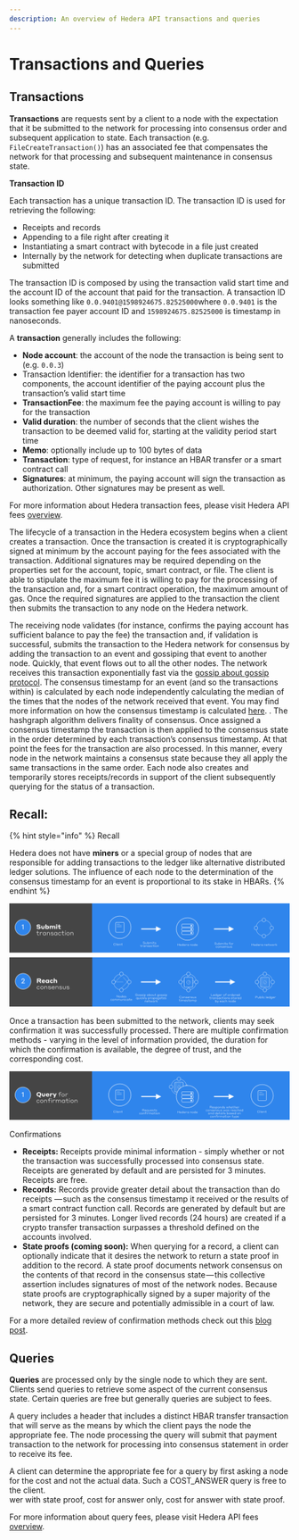 ```yaml
---
description: An overview of Hedera API transactions and queries
---
```


# Transactions and Queries

## Transactions

**Transactions** are requests sent by a client to a node with the expectation that it be submitted to the network for processing into consensus order and subsequent application to state. Each transaction \(e.g. `FileCreateTransaction()`\) has an associated fee that compensates the network for that processing and subsequent maintenance in consensus state. 

**Transaction ID**

Each transaction has a unique transaction ID. The transaction ID is used for retrieving the following:

* Receipts and records
* Appending to a file right after creating it
* Instantiating a smart contract with bytecode in a file just created
* Internally by the network for detecting when duplicate transactions are submitted

The transaction ID is composed by using the transaction valid start time and the account ID of the account that paid for the transaction. A transaction ID looks something like  `0.0.9401@1598924675.82525000`where `0.0.9401` is the transaction fee payer account ID and `1598924675.82525000` is timestamp in nanoseconds.

A **transaction** generally includes the following:

* **Node account**: the account of the node the transaction is being sent to \(e.g. `0.0.3`\)
* Transaction Identifier: the identifier for a transaction has two components, the account identifier of the paying account plus the transaction’s valid start time
* **TransactionFee**: the maximum fee the paying account is willing to pay for the transaction
* **Valid duration**: the number of seconds that the client wishes the transaction to be deemed valid for, starting at the validity period start time
* **Memo**: optionally include up to 100 bytes of data
* **Transaction**: type of request, for instance an HBAR transfer or a smart contract call
* **Signatures**: at minimum, the paying account will sign the transaction as authorization. Other signatures may be present as well.

For more information about Hedera transaction fees, please visit Hedera API fees [overview](https://www.hedera.com/fees).

The lifecycle of a transaction in the Hedera ecosystem begins when a client creates a transaction. Once the transaction is created it is cryptographically signed at minimum by the account paying for the fees associated with the transaction. Additional signatures may be required depending on the properties set for the account, topic, smart contract, or file. The client is able to stipulate the maximum fee it is willing to pay for the processing of the transaction and, for a smart contract operation, the maximum amount of gas. Once the required signatures are applied to the transaction the client then submits the transaction to any node on the Hedera network.

The receiving node validates \(for instance, confirms the paying account has sufficient balance to pay the fee\) the transaction and, if validation is successful, submits the transaction to the Hedera network for consensus by adding the transaction to an event and gossiping that event to another node. Quickly, that event flows out to all the other nodes. The network receives this transaction exponentially fast via the [gossip about gossip protocol](https://docs.hedera.com/docs/gossip-about-gossip). The consensus timestamp for an event \(and so the transactions within\) is calculated by each node independently calculating the median of the times that the nodes of the network received that event. You may find more information on how the consensus timestamp is calculated [here](https://docs.hedera.com/docs/hashgraph-overview#section-fair-timestamps). . The hashgraph algorithm delivers finality of consensus. Once assigned a consensus timestamp the transaction is then applied to the consensus state in the order determined by each transaction’s consensus timestamp. At that point the fees for the transaction are also processed. In this manner, every node in the network maintains a consensus state because they all apply the same transactions in the same order. Each node also creates and temporarily stores receipts/records in support of the client subsequently querying for the status of a transaction.

## Recall:

{% hint style="info" %}
Recall   
  
Hedera does not have **miners** or a special group of nodes that are responsible for adding transactions to the ledger like alternative distributed ledger solutions. The influence of each node to the determination of the consensus timestamp for an event is proportional to its stake in HBARs.
{% endhint %}

![](../.gitbook/assets/transaction-flow.png)

Once a transaction has been submitted to the network, clients may seek confirmation it was successfully processed. There are multiple confirmation methods - varying in the level of information provided, the duration for which the confirmation is available, the degree of trust, and the corresponding cost.

![](../.gitbook/assets/query-confirmation.png)

Confirmations

* **Receipts:** Receipts provide minimal information - simply whether or not the transaction was successfully processed into consensus state. Receipts are generated by default and are persisted for 3 minutes. Receipts are free.
* **Records:** Records provide greater detail about the transaction than do receipts — such as the consensus timestamp it received or the results of a smart contract function call. Records are generated by default but are persisted for 3 minutes. Longer lived records \(24 hours\) are created if a crypto transfer transaction surpasses a threshold defined on the accounts involved.
* **State proofs \(coming soon\):** When querying for a record, a client can optionally indicate that it desires the network to return a state proof in addition to the record. A state proof documents network consensus on the contents of that record in the consensus state — this collective assertion includes signatures of most of the network nodes. Because state proofs are cryptographically signed by a super majority of the network, they are secure and potentially admissible in a court of law.

For a more detailed review of confirmation methods check out this [blog post](https://www.hedera.com/blog/transaction-confirmation-methods-in-hedera).

## Queries

 **Queries** are processed only by the single node to which they are sent. Clients send queries to retrieve some aspect of the current consensus state. Certain queries are free but generally queries are subject to fees.

A query includes a header that includes a distinct HBAR transfer transaction that will serve as the means by which the client pays the node the appropriate fee. The node processing the query will submit that payment transaction to the network for processing into consensus statement in order to receive its fee.

A client can determine the appropriate fee for a query by first asking a node for the cost and not the actual data. Such a COST\_ANSWER query is free to the client.  
wer with state proof, cost for answer only, cost for answer with state proof.

For more information about query fees, please visit Hedera API fees [overview](https://www.hedera.com/fees).

